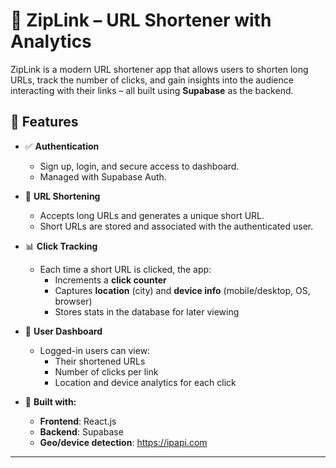# 🔗 ZipLink – URL Shortener with Analytics

ZipLink is a modern URL shortener app that allows users to shorten long URLs, track the number of clicks, and gain insights into the audience interacting with their links – all built using **Supabase** as the backend.

## 🚀 Features

- ✅ **Authentication**
  - Sign up, login, and secure access to dashboard.
  - Managed with Supabase Auth.

- 🔗 **URL Shortening**
  - Accepts long URLs and generates a unique short URL.
  - Short URLs are stored and associated with the authenticated user.

- 📊 **Click Tracking**
  - Each time a short URL is clicked, the app:
    - Increments a **click counter**
    - Captures **location** (city) and **device info** (mobile/desktop, OS, browser)
    - Stores stats in the database for later viewing

- 👤 **User Dashboard**
  - Logged-in users can view:
    - Their shortened URLs
    - Number of clicks per link
    - Location and device analytics for each click

- 🧠 **Built with:**
  - **Frontend**: React.js
  - **Backend**: Supabase
  - **Geo/device detection**: https://ipapi.com

---
